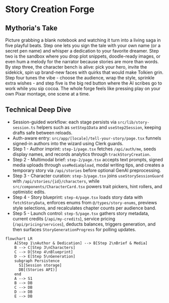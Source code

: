 # Story Creation Forge

## Mythoria's Take
Picture grabbing a blank notebook and watching it turn into a living saga in five playful beats. Step one lets you sign the tale with your own name (or a secret pen name) and whisper a dedication to your favorite dreamer. Step two is the sandbox where you drop plot snippets, doodle-ready images, or even hum a melody for the narrator because stories are more than words. By step three, the character bench is alive: pick your hero, invite the sidekick, spin up brand-new faces with quirks that would make Tolkien grin. Step four tunes the vibe - choose the audience, wrap the style, sprinkle extra wishes - and step five is the big red button where the AI scribes go to work while you sip cocoa. The whole forge feels like pressing play on your own Pixar montage, one scene at a time.

## Technical Deep Dive
- Session-guided workflow: each stage persists via `src/lib/story-session.ts` helpers such as `setStep1Data` and `useStep2Session`, keeping drafts safe between reloads.
- Auth-aware entry: `src/app/[locale]/tell-your-story/page.tsx` funnels signed-in authors into the wizard using Clerk guards.
- Step 1 - Author imprint: `step-1/page.tsx` fetches `/api/auth/me`, seeds display names, and records analytics through `trackStoryCreation`.
- Step 2 - Multimodal brief: `step-2/page.tsx` accepts text prompts, signed media uploads through `useMediaUpload`, modal writing tips, and creates a temporary story via `/api/stories` before optional GenAI preprocessing.
- Step 3 - Character curation: `step-3/page.tsx` joins `useStorySessionGuard` with `/api/stories/{id}/characters`, while `src/components/CharacterCard.tsx` powers trait pickers, hint rollers, and optimistic edits.
- Step 4 - Story blueprint: `step-4/page.tsx` loads story data with `fetchStoryData`, enforces enums from `@/types/story-enums`, previews style selections, and recalculates chapter counts per audience band.
- Step 5 - Launch control: `step-5/page.tsx` gathers story metadata, current credits (`/api/my-credits`), service pricing (`/api/pricing/services`), deducts balances, triggers generation, and then surfaces `StoryGenerationProgress` for polling updates.

```mermaid
flowchart LR
    A[Step 1\nAuthor & Dedication] --> B[Step 2\nBrief & Media]
    B --> C[Step 3\nCharacters]
    C --> D[Step 4\nBlueprint]
    D --> E[Step 5\nGeneration]
    subgraph Persistence
      S1[Session storage]
      DB[(Stories API)]
    end
    A --> S1
    B --> DB
    C --> DB
    D --> DB
    E --> DB
```
